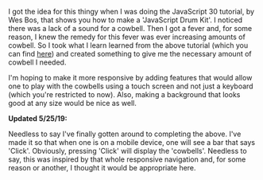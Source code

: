 I got the idea for this thingy when I was doing the JavaScript 30 tutorial, by Wes Bos, that shows you how to make a 'JavaScript Drum Kit'. I noticed there was a lack of a sound for a cowbell. Then I got a fever and, for some reason, I knew the remedy for this fever was ever increasing amounts of cowbell. So I took what I learn learned from the above tutorial (which you can find [here](https://youtu.be/VuN8qwZoego)) and created something to give me the necessary amount of cowbell I needed.

I'm hoping to make it more responsive by adding features that would allow one to play with the cowbells using a touch screen and not just a keyboard (which you're restricted to now). Also, making a background that looks good at any size would be nice as well.



**Updated 5/25/19:**

Needless to say I've finally gotten around to completing the above. I've made it so that when one is on a mobile device, one will see a bar that says 'Click'. Obviously, pressing 'Click' will display the 'cowbells'. Needless to say, this was inspired by that whole responsive navigation and, for some reason or another, I thought it would be appropriate here.


